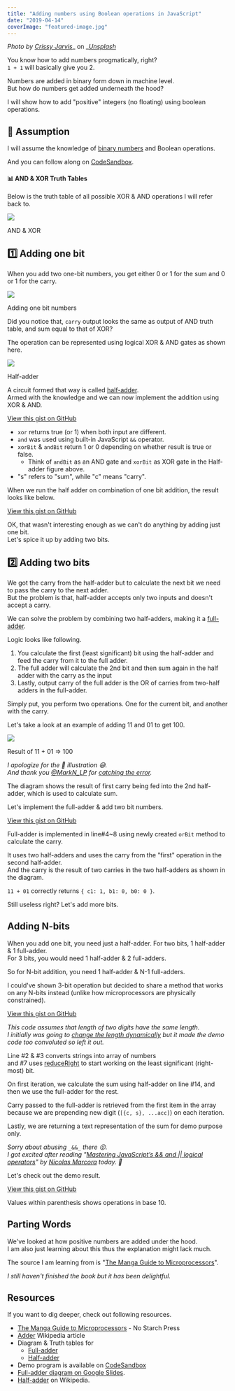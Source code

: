 ```yaml
---
title: "Adding numbers using Boolean operations in JavaScript"
date: "2019-04-14"
coverImage: "featured-image.jpg"
---
```


_Photo by_ [_Crissy Jarvis_](https://unsplash.com/photos/gdL-UZfnD3I?utm_source=unsplash&utm_medium=referral&utm_content=creditCopyText)_ on _[_Unsplash_](https://unsplash.com/search/photos/abacus?utm_source=unsplash&utm_medium=referral&utm_content=creditCopyText)

You know how to add numbers progmatically, right?  
`1 + 1` will basically give you 2.

Numbers are added in binary form down in machine level.  
But how do numbers get added underneath the hood?

I will show how to add "positive" integers (no floating) using boolean operations.

## 💭 Assumption

I will assume the knowledge of [binary numbers](https://en.wikipedia.org/wiki/Binary_number) and Boolean operations.

And you can follow along on [CodeSandbox](https://codesandbox.io/s/3vnqknj0o1).

#### 📊 AND & XOR Truth Tables

Below is the truth table of all possible XOR & AND operations I will refer back to.

![](./images/truth-tables.jpg)

AND & XOR

## 1️⃣ Adding one bit

When you add two one-bit numbers, you get either 0 or 1 for the sum and 0 or 1 for the carry.

![](./images/Adding-two-numbers.jpg)

Adding one bit numbers

Did you notice that, `carry` output looks the same as output of AND truth table, and sum equal to that of XOR?

The operation can be represented using logical XOR & AND gates as shown here.

![](./images/Half_Adder.svg)

Half-adder

A circuit formed that way is called [half-adder](<https://en.wikipedia.org/wiki/Adder_(electronics)#Half_adder>).  
Armed with the knowledge and we can now implement the addition using XOR & AND.

<script src="https://gist.github.com/dance2die/6a002c4d417703cc31c0c02f8bbfe067.js"></script>

<a href="https://gist.github.com/dance2die/6a002c4d417703cc31c0c02f8bbfe067">View this gist on GitHub</a>

- `xor` returns true (or 1) when both input are different.
- `and` was used using built-in JavaScript `&&` operator.
- `xorBit` & `andBit` return 1 or 0 depending on whether result is true or false.
  - Think of `andBit` as an AND gate and `xorBit` as XOR gate in the Half-adder figure above.
- "s" refers to "sum", while "c" means "carry".

When we run the half adder on combination of one bit addition, the result looks like below.

<script src="https://gist.github.com/dance2die/562a0e63f8451de351ec3d3a4eb5c494.js"></script>

<a href="https://gist.github.com/dance2die/562a0e63f8451de351ec3d3a4eb5c494">View this gist on GitHub</a>

OK, that wasn't interesting enough as we can't do anything by adding just one bit.  
Let's spice it up by adding two bits.

## 2️⃣ Adding two bits

We got the carry from the half-adder but to calculate the next bit we need to pass the carry to the next adder.  
But the problem is that, half-adder accepts only two inputs and doesn't accept a carry.

We can solve the problem by combining two half-adders, making it a [full-adder](<https://en.wikipedia.org/wiki/Adder_(electronics)#Full_adder>).

Logic looks like following.

1. You calculate the first (least significant) bit using the half-adder and feed the carry from it to the full adder.
2. The full adder will calculate the 2nd bit and then sum again in the half adder with the carry as the input
3. Lastly, output carry of the full adder is the OR of carries from two-half adders in the full-adder.

Simply put, you perform two operations. One for the current bit, and another with the carry.

Let's take a look at an example of adding 11 and 01 to get 100.

![](./images/full-adder.jpg)

Result of 11 + 01 => 100

_I apologize for the 💩 illustration 😅._  
_And thank you_ [_@MarkN_LP_](https://www.reddit.com/user/MarkN_LP) _for_ [_catching the error_](https://www.reddit.com/r/javascript/comments/bd8tyi/adding_numbers_using_boolean_operations_in/eky2njd/)_._

The diagram shows the result of first carry being fed into the 2nd half-adder, which is used to calculate sum.

Let's implement the full-adder & add two bit numbers.

<script src="https://gist.github.com/dance2die/cee0a284dcf0be414a2974f567140e7d.js"></script>

<a href="https://gist.github.com/dance2die/cee0a284dcf0be414a2974f567140e7d">View this gist on GitHub</a>

Full-adder is implemented in line#4~8 using newly created `orBit` method to calculate the carry.

It uses two half-adders and uses the carry from the "first" operation in the second half-adder.  
And the carry is the result of two carries in the two half-adders as shown in the diagram.

`11 + 01` correctly returns `{ c1: 1, b1: 0, b0: 0 }`.

Still useless right? Let's add more bits.

## Adding N-bits

When you add one bit, you need just a half-adder. For two bits, 1 half-adder & 1 full-adder.  
For 3 bits, you would need 1 half-adder & 2 full-adders.

So for N-bit addition, you need 1 half-adder & N-1 full-adders.

I could've shown 3-bit operation but decided to share a method that works on any N-bits instead (unlike how microprocessors are physically constrained).

<script src="https://gist.github.com/dance2die/3f11e90723410431aae22f18fb4b0124.js"></script>

<a href="https://gist.github.com/dance2die/3f11e90723410431aae22f18fb4b0124">View this gist on GitHub</a>

_This code assumes that length of two digits have the same length._  
_I initially was going to [change the length dynamically](https://github.com/dance2die/throwaway.addDigits/blob/master/src/index.ts#L47) but it made the demo code too convoluted so left it out._

Line #2 & #3 converts strings into array of numbers  
and #7 uses [reduceRight](https://developer.mozilla.org/en-US/docs/Web/JavaScript/Reference/Global_Objects/Array/ReduceRight) to start working on the least significant (right-most) bit.

On first iteration, we calculate the sum using half-adder on line #14, and then we use the full-adder for the rest.

Carry passed to the full-adder is retrieved from the first item in the array because we are prepending new digit (`[{c, s}, ...acc]`) on each iteration.

Lastly, we are returning a text representation of the sum for demo purpose only.

_Sorry about abusing_ `_&&_` _there 😜.  
I got excited after reading "_[_Mastering JavaScript’s && and || logical operators_](https://blog.usejournal.com/mastering-javascripts-and-logical-operators-fd619b905c8f)_" by_ [_Nicolas Marcora_](https://twitter.com/nicolasmarcora) _today. 🙂_

Let's check out the demo result.

<script src="https://gist.github.com/dance2die/0d9666493c1d634547d070419103721b.js"></script>

<a href="https://gist.github.com/dance2die/0d9666493c1d634547d070419103721b">View this gist on GitHub</a>

Values within parenthesis shows operations in base 10.

## Parting Words

We've looked at how positive numbers are added under the hood.  
I am also just learning about this thus the explanation might lack much.

The source I am learning from is "[The Manga Guide to Microprocessors](https://nostarch.com/microprocessors)".

_I still haven't finished the book but it has been delightful._

## Resources

If you want to dig deeper, check out following resources.

- [The Manga Guide to Microprocessors](https://nostarch.com/microprocessors) - No Starch Press
- [Adder](<https://en.wikipedia.org/wiki/Adder_(electronics)>) Wikipedia article
- Diagram & Truth tables for
  - [Full-adder](http://isweb.redwoods.edu/instruct/calderwoodd/diglogic/full.htm)
  - [Half-adder](http://isweb.redwoods.edu/instruct/calderwoodd/diglogic/half-add.htm)
- Demo program is available on [CodeSandbox](https://codesandbox.io/s/3vnqknj0o1)
- [Full-adder diagram on Google Slides](https://docs.google.com/presentation/d/1TSDLBj7Zc2Y1mpUaQAeRb3cHJ8RLnROPXwDHRowQ3YQ/edit#slide=id.g565ce1f6b6_0_53).
- [Half-adder](<https://en.wikipedia.org/wiki/Adder_(electronics)#/media/File:Half_Adder.svg>) on Wikipedia.
